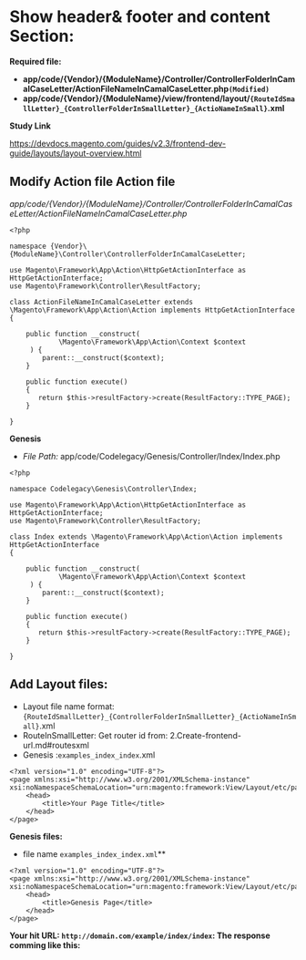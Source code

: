 
# Show header& footer and content Section:


**Required file:**

- **app/code/{Vendor}/{ModuleName}/Controller/ControllerFolderInCamalCaseLetter/ActionFileNameInCamalCaseLetter.php`(Modified)`**
- **app/code/{Vendor}/{ModuleName}/view/frontend/layout/`{RouteIdSmallLetter}_{ControllerFolderInSmallLetter}_{ActioNameInSmall}`.xml**

 **Study Link**
 
https://devdocs.magento.com/guides/v2.3/frontend-dev-guide/layouts/layout-overview.html
 

 ## Modify Action file Action file
 
  *app/code/{Vendor}/{ModuleName}/Controller/ControllerFolderInCamalCaseLetter/ActionFileNameInCamalCaseLetter.php*
```
<?php

namespace {Vendor}\{ModuleName}\Controller\ControllerFolderInCamalCaseLetter;

use Magento\Framework\App\Action\HttpGetActionInterface as HttpGetActionInterface;
use Magento\Framework\Controller\ResultFactory;

class ActionFileNameInCamalCaseLetter extends \Magento\Framework\App\Action\Action implements HttpGetActionInterface
{
    
    public function __construct(
            \Magento\Framework\App\Action\Context $context
     ) {
        parent::__construct($context);
    }

    public function execute() 
    {
       return $this->resultFactory->create(ResultFactory::TYPE_PAGE);
    }

}
```
**Genesis**

- *File Path:* app/code/Codelegacy/Genesis/Controller/Index/Index.php
```
<?php

namespace Codelegacy\Genesis\Controller\Index;

use Magento\Framework\App\Action\HttpGetActionInterface as HttpGetActionInterface;
use Magento\Framework\Controller\ResultFactory;

class Index extends \Magento\Framework\App\Action\Action implements HttpGetActionInterface
{
    
    public function __construct(
            \Magento\Framework\App\Action\Context $context
     ) {
        parent::__construct($context);
    }

    public function execute() 
    {
       return $this->resultFactory->create(ResultFactory::TYPE_PAGE);
    }

}
```

## Add Layout files:

- Layout file name format:`{RouteIdSmallLetter}_{ControllerFolderInSmallLetter}_{ActioNameInSmall}`.xml
- RouteInSmallLetter: Get router id from: 2.Create-frontend-url.md#routesxml
- Genesis :`examples_index_index`.xml



```
<?xml version="1.0" encoding="UTF-8"?>
<page xmlns:xsi="http://www.w3.org/2001/XMLSchema-instance"  xsi:noNamespaceSchemaLocation="urn:magento:framework:View/Layout/etc/page_configuration.xsd">
    <head>
        <title>Your Page Title</title>
    </head>
</page>
```

**Genesis files:**

- file name `examples_index_index.xml`**

```
<?xml version="1.0" encoding="UTF-8"?>
<page xmlns:xsi="http://www.w3.org/2001/XMLSchema-instance"  xsi:noNamespaceSchemaLocation="urn:magento:framework:View/Layout/etc/page_configuration.xsd">
    <head>
        <title>Genesis Page</title>
    </head>
</page>
```

**Your hit URL: `http://domain.com/example/index/index`: The response comming like this:**





